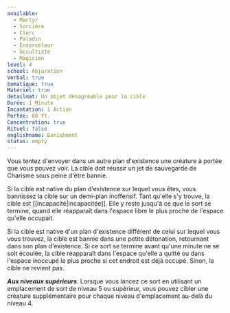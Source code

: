 ```yaml
---
available:
  - Martyr
  - Sorcière
  - Clerc
  - Paladin
  - Ensorceleur
  - Occultiste
  - Magicien
level: 4
school: Abjuration
Verbal: true
Somatique: true
Matériel: true
detailmat: Un objet désagréable pour la cible
Durée: 1 Minute
Incantation: 1 Action
Portée: 60 ft.
Concentration: true
Rituel: false
englishname: Banishment
status: empty
---
```

Vous tentez d'envoyer dans un autre plan d'existence une créature à portée que vous pouvez voir. La cible doit réussir un jet de sauvegarde de Charisme sous peine d'être bannie.  

Si la cible est native du plan d'existence sur lequel vous êtes, vous bannissez la cible sur un demi-plan inoffensif. Tant qu'elle s'y trouve, la cible est [[incapacité|incapacitée]]. Elle y reste jusqu'à ce que le sort se termine, quand elle réapparaît dans l'espace libre le plus proche de l'espace qu'elle occupait.

Si la cible est native d'un plan d'existence différent de celui sur lequel vous vous trouvez, la cible est bannie dans une petite détonation, retournant dans son plan d'existence. Si ce sort se termine avant qu'une minute ne se soit écoulée, la cible réapparaît dans l'espace qu'elle a quitté ou dans l'espace inoccupé le plus proche si cet endroit est déjà occupé. Sinon, la cible ne revient pas.  

**_Aux niveaux supérieurs_**. Lorsque vous lancez ce sort en utilisant un emplacement de sort de niveau 5 ou supérieur, vous pouvez cibler une créature supplémentaire pour chaque niveau d'emplacement au-delà du niveau 4.